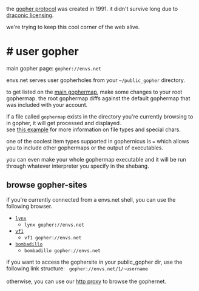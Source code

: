 the [gopher protocol](http://en.wikipedia.org/wiki/Gopher_(protocol)) was created in 1991. it didn't survive long due to [draconic licensing](http://www.nic.funet.fi/pub/vms/networking/gopher/gopher-software-licensing-policy.ancient).

we're trying to keep this cool corner of the web alive.

# &#35; user gopher

main gopher page: `gopher://envs.net`

envs.net serves user gopherholes from your `~/public_gopher` directory.

to get listed on the [main gophermap](gopher://envs.net/),
make some changes to your root gophermap. the root gophermap
diffs against the default gophermap that was included with your account.

if a file called `gophermap` exists in the directory you're currently
browsing to in gopher, it will get processed and displayed.<br />
see [this example](https://github.com/gophernicus/gophernicus/blob/master/README.Gophermap) for more information on file types and special chars.

one of the coolest item types supported in gophernicus is `=` which allows you
to include other gophermaps or the output of executables.

you can even make your whole gophermap executable and it will be run through
whatever interpreter you specify in the shebang.

## browse gopher-sites
if you're currently connected from a envs.net shell, you can use the following browser.

- [`lynx`](https://lynx.browser.org/)
    - `lynx gopher://envs.net`
- [`vf1`](https://github.com/solderpunk/VF-1)
    - `vf1 gopher://envs.net`
- [`bombadillo`](https://tildegit.org/sloum/bombadillo)
    - `bombadillo gopher://envs.net`

if you want to access the gophersite in your public_gopher dir, use the following link structure:
&nbsp;&nbsp;`gopher://envs.net/1/~username`<br />
<br />
otherwise, you can use our [http proxy](https://gopher.envs.net/envs.net/) to browse the gophernet.
